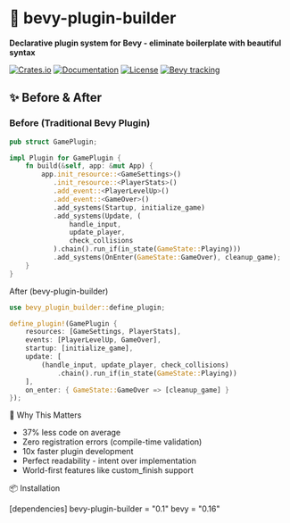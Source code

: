 # 🚀 bevy-plugin-builder

  **Declarative plugin system for Bevy - eliminate boilerplate with beautiful syntax**

  [![Crates.io](https://img.shields.io/crates/v/bevy-plugin-builder.svg)](https://crates.io/crates/bevy-plugin-builder)
  [![Documentation](https://docs.rs/bevy-plugin-builder/badge.svg)](https://docs.rs/bevy-plugin-builder)
  [![License](https://img.shields.io/badge/license-MIT%2FApache--2.0-blue.svg)](https://github.com/noahsabaj/bevy-plugin-builder)
  [![Bevy 
  tracking](https://img.shields.io/badge/Bevy%20tracking-released%20version-lightblue)](https://bevyengine.org/learn/quick-start/plugin-development/)

  ## ✨ Before & After

  ### Before (Traditional Bevy Plugin)
  ```rust
  pub struct GamePlugin;

  impl Plugin for GamePlugin {
      fn build(&self, app: &mut App) {
          app.init_resource::<GameSettings>()
             .init_resource::<PlayerStats>()
             .add_event::<PlayerLevelUp>()
             .add_event::<GameOver>()
             .add_systems(Startup, initialize_game)
             .add_systems(Update, (
                 handle_input,
                 update_player,
                 check_collisions
             ).chain().run_if(in_state(GameState::Playing)))
             .add_systems(OnEnter(GameState::GameOver), cleanup_game);
      }
  }
  ```
  After (bevy-plugin-builder)
  ```rust
  use bevy_plugin_builder::define_plugin;

  define_plugin!(GamePlugin {
      resources: [GameSettings, PlayerStats],
      events: [PlayerLevelUp, GameOver],
      startup: [initialize_game],
      update: [
          (handle_input, update_player, check_collisions)
              .chain().run_if(in_state(GameState::Playing))
      ],
      on_enter: { GameState::GameOver => [cleanup_game] }
  });
  ```

  🎯 Why This Matters

  - 37% less code on average
  - Zero registration errors (compile-time validation)
  - 10x faster plugin development
  - Perfect readability - intent over implementation
  - World-first features like custom_finish support

  📦 Installation

  [dependencies]
  bevy-plugin-builder = "0.1"
  bevy = "0.16"
